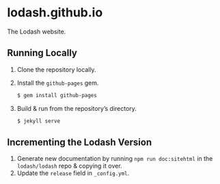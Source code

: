 # lodash.github.io

The Lodash website.

## Running Locally

1. Clone the repository locally.

2. Install the `github-pages` gem.
    ```sh
    $ gem install github-pages
    ```

3. Build & run from the repository’s directory.
    ```sh
    $ jekyll serve
    ```

## Incrementing the Lodash Version

1. Generate new documentation by running `npm run doc:sitehtml` in the `lodash/lodash` repo & copying it over.
2. Update the `release` field in `_config.yml`.
